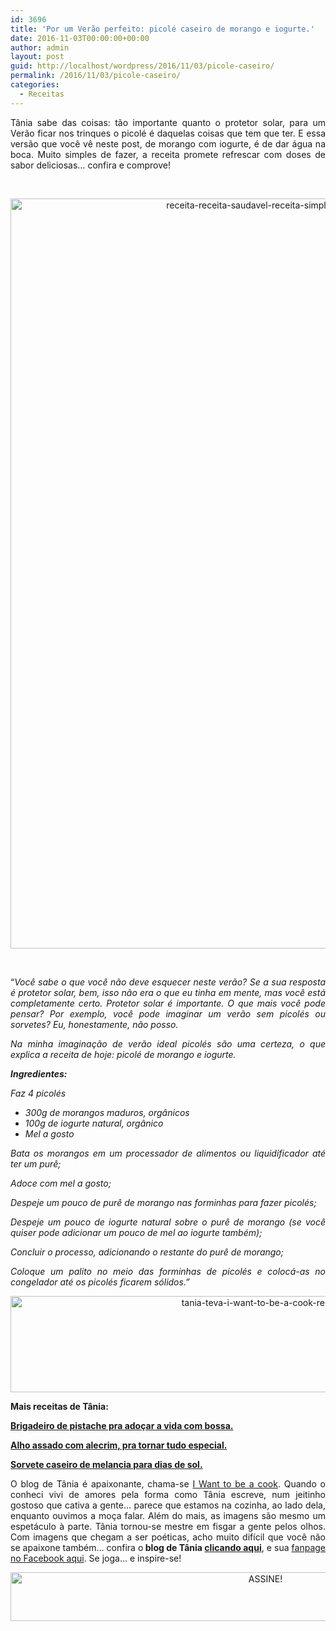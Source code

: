 ```yaml
---
id: 3696
title: 'Por um Verão perfeito: picolé caseiro de morango e iogurte.'
date: 2016-11-03T00:00:00+00:00
author: admin
layout: post
guid: http://localhost/wordpress/2016/11/03/picole-caseiro/
permalink: /2016/11/03/picole-caseiro/
categories:
  - Receitas
---
```

<p align="justify">
  Tânia sabe das coisas: tão importante quanto o protetor solar, para um Verão ficar nos trinques o picolé é daquelas coisas que tem que ter. E essa versão que você vê neste post, de morango com iogurte, é de dar água na boca. Muito simples de fazer, a receita promete refrescar com doses de sabor deliciosas… confira e comprove!
</p>

&nbsp;

<p align="center">
  <img class="alignnone size-full wp-image-13191" src="http://www.trololodemulher.com.br/blog/wp-content/uploads/2016/11/RECEITA-RECEITA-SAUDAVEL-RECEITA-SIMPLES-PICOLE.jpg" alt="receita-receita-saudavel-receita-simples-picole" width="800" height="1200" />
</p>

&nbsp;

<p align="justify">
  “<em>Você sabe o que você não deve esquecer neste verão? Se a sua resposta é protetor solar, bem, isso não era o que eu tinha em mente, mas você está completamente certo. Protetor solar é importante. O que mais você pode pensar? Por exemplo, você pode imaginar um verão sem picolés ou sorvetes? Eu, honestamente, não posso.</em>
</p>

<p align="justify">
  <em>Na minha imaginação de verão ideal picolés são uma certeza, o que explica a receita de hoje: picolé de morango e iogurte.</em>
</p>

<p align="justify">
  <strong><em>Ingredientes:</em></strong>
</p>

<p align="justify">
  <em>Faz 4 picolés</em>
</p>

  * <div align="justify">
      <em>300g de morangos maduros, orgânicos </em>
    </div>

  * <div align="justify">
      <em>100g de iogurte natural, orgânico </em>
    </div>

  * <div align="justify">
      <em>Mel a gosto</em>
    </div>

<p align="justify">
  <em>Bata os morangos em um processador de alimentos ou liquidificador até ter um purê;</em>
</p>

<p align="justify">
  <em>Adoce com mel a gosto;</em>
</p>

<p align="justify">
  <em>Despeje um pouco de purê de morango nas forminhas para fazer picolés;</em>
</p>

<p align="justify">
  <em>Despeje um pouco de iogurte natural sobre o purê de morango (se você quiser pode adicionar um pouco de mel ao iogurte também);</em>
</p>

<p align="justify">
  <em>Concluir o processo, adicionando o restante do purê de morango;</em>
</p>

<p align="justify">
  <em>Coloque um palito no meio das forminhas de picolés e colocá-as no congelador até os picolés ficarem sólidos.”</em>
</p>

<p align="center">
  <img class="alignnone size-full wp-image-13037" src="http://www.trololodemulher.com.br/blog/wp-content/uploads/2016/10/TANIA-TEVA-I-WANT-TO-BE-A-COOK-RECEITAS.jpg" alt="tania-teva-i-want-to-be-a-cook-receitas" width="800" height="154" />
</p>

<p align="justify">
  <strong>Mais receitas de Tânia:</strong>
</p>

<p align="justify">
  <strong><a href="http://www.trololodemulher.com.br/2016/10/25/brigadeiro-de-pistache/" target="_blank">Brigadeiro de pistache pra adoçar a vida com bossa.</a></strong>
</p>

<p align="justify">
  <strong><a href="http://www.trololodemulher.com.br/2016/10/21/alho-assado/" target="_blank">Alho assado com alecrim, pra tornar tudo especial.</a></strong>
</p>

<p align="justify">
  <strong><a href="http://www.trololodemulher.com.br/2016/10/13/sorvete-caseiro/" target="_blank">Sorvete caseiro de melancia para dias de sol.</a></strong>
</p>

<p align="justify">
  O blog de Tânia é apaixonante, chama-se <a href="https://iwanttobeacook.wordpress.com/" target="_blank">I Want to be a cook</a>. Quando o conheci vivi de amores pela forma como Tânia escreve, num jeitinho gostoso que cativa a gente… parece que estamos na cozinha, ao lado dela, enquanto ouvimos a moça falar. Além do mais, as imagens são mesmo um espetáculo à parte. Tânia tornou-se mestre em fisgar a gente pelos olhos. Com imagens que chegam a ser poéticas, acho muito difícil que você não se apaixone também… confira o<strong> blog de Tânia <a href="https://iwanttobeacook.wordpress.com/" target="_blank">clicando aqui</a></strong>, e sua <a href="https://www.facebook.com/Iwanttobeacook-818578268272846/" target="_blank">fanpage no Facebook aqui</a>. Se joga… e inspire-se!
</p>

<p align="center">
  <a href="http://feedburner.google.com/fb/a/mailverify?uri=blogBichaFemea&loc=en_US" target="_blank"><img class="alignnone size-full wp-image-10439" src="http://www.trololodemulher.com.br/blog/wp-content/uploads/2014/09/ASSINE.png" alt="ASSINE!" width="800" height="78" /></a>
</p>

<p align="justify">